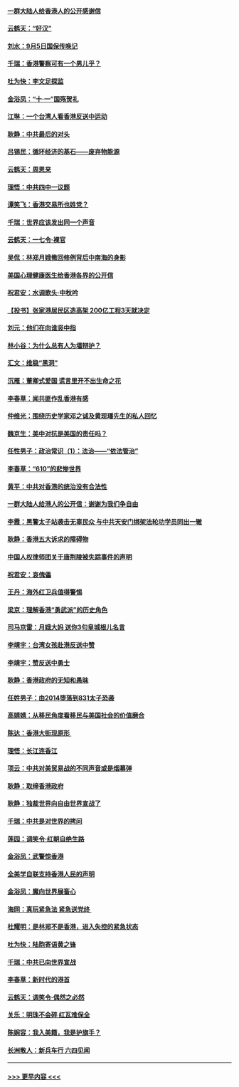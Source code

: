 #### [一群大陆人给香港人的公开感谢信](../pages/nsc993/n11514797.md?t=09121544) 
#### [云鹤天：“好汉”](../pages/nsc993/n11513536.md?t=09121544) 
#### [刘水：9月5日国保传唤记](../pages/nsc993/n11513460.md?t=09121544) 
#### [千瑞：香港警察可有一个男儿乎？](../pages/nsc993/n11513109.md?t=09121544) 
#### [吐为快：李文足探监](../pages/nsc993/n11509622.md?t=09121544) 
#### [金浴凤：“十‧一”国殇贺礼](../pages/nsc993/n11509593.md?t=09121544) 
#### [江琳：一个台湾人看香港反送中运动](../pages/nsc993/n11509211.md?t=09121544) 
#### [耿静：中共最后的对头](../pages/nsc993/n11508308.md?t=09121544) 
#### [吕锡民：循环经济的基石——废弃物能源](../pages/nsc993/n11508212.md?t=09121544) 
#### [云鹤天：周恩来](../pages/nsc993/n11508055.md?t=09121544) 
#### [理悟：中共四中一议题](../pages/nsc993/n11507782.md?t=09121544) 
#### [谭笑飞：香港交易所也姓党？](../pages/nsc993/n11507753.md?t=09121544) 
#### [千瑞：世界应该发出同一个声音](../pages/nsc993/n11507290.md?t=09121544) 
#### [云鹤天：一七令‧裸官](../pages/nsc993/n11507177.md?t=09121544) 
#### [吴侃：林郑月娥撤回修例背后中南海的身影](../pages/nsc993/n11506876.md?t=09121544) 
#### [美国心理健康医生给香港各界的公开信](../pages/nsc993/n11506809.md?t=09121544) 
#### [祝君安：水调歌头‧中秋吟](../pages/nsc993/n11506758.md?t=09121544) 
#### [【投书】张家港居民区造高架 200亿工程3天就决定](../pages/nsc993/n11506682.md?t=09121544) 
#### [刘元：他们在向谁竖中指](../pages/nsc993/n11505384.md?t=09121544) 
#### [林小谷：为什么总有人为墙辩护？](../pages/nsc993/n11505226.md?t=09121544) 
#### [汇文：维稳“黑洞”](../pages/nsc993/n11504347.md?t=09121544) 
#### [沉雁：董卿式爱国 谎言里开不出生命之花](../pages/nsc993/n11503215.md?t=09121544) 
#### [李春草：闻共匪作乱香港有感](../pages/nsc993/n11503072.md?t=09121544) 
#### [仲维光：围绕历史学家邓之诚及黄现璠先生的私人回忆](../pages/nsc993/n11501330.md?t=09121544) 
#### [魏京生：美中对抗是美国的责任吗？](../pages/nsc993/n11500723.md?t=09121544) 
#### [任性男子：政治常识（1）：法治——“依法管治”](../pages/nsc993/n11500791.md?t=09121544) 
#### [李春草：“610”的悲惨世界](../pages/nsc993/n11501141.md?t=09121544) 
#### [黄平：中共对香港的统治没有合法性](../pages/nsc993/n11499473.md?t=09121544) 
#### [一群大陆人给港人的公开信：谢谢为我们争自由](../pages/nsc993/n11500402.md?t=09121544) 
#### [李霞：黑警太子站袭击无辜民众 与中共天安门绑架法轮功学员同出一辙](../pages/nsc993/n11499805.md?t=09121544) 
#### [耿静：香港五大诉求的障碍物](../pages/nsc993/n11497578.md?t=09121544) 
#### [中国人权律师团关于唐荆陵被失踪事件的声明](../pages/nsc993/n11500014.md?t=09121544) 
#### [祝君安：哀傀儡](../pages/nsc993/n11499776.md?t=09121544) 
#### [王丹：海外红卫兵值得警惕](../pages/nsc993/n11498138.md?t=09121544) 
#### [梁京：理解香港“勇武派”的历史角色](../pages/nsc993/n11498006.md?t=09121544) 
#### [司马京雷：月娥大妈  送你3句皇城根儿名言](../pages/nsc993/n11497885.md?t=09121544) 
#### [李靖宇：台湾女孩赴港反送中赞](../pages/nsc993/n11497721.md?t=09121544) 
#### [李靖宇：赞反送中勇士](../pages/nsc993/n11497452.md?t=09121544) 
#### [耿静：香港政府的无知和愚昧](../pages/nsc993/n11494238.md?t=09121544) 
#### [任姓男子：由2014堕落到831太子恐袭](../pages/nsc993/n11496683.md?t=09121544) 
#### [高婧婧：从移民角度看移民与美国社会的价值磨合](../pages/nsc993/n11495757.md?t=09121544) 
#### [陈达：香港大街现原形 ](../pages/nsc993/n11495441.md?t=09121544) 
#### [理悟：长江连香江](../pages/nsc993/n11495377.md?t=09121544) 
#### [项云：中共对美贸易战的不同声音或是烟幕弹](../pages/nsc993/n11494929.md?t=09121544) 
#### [耿静：取缔香港政府](../pages/nsc993/n11494218.md?t=09121544) 
#### [耿静：独裁世界向自由世界宣战了](../pages/nsc993/n11494190.md?t=09121544) 
#### [千瑞：中共是对世界的拷问](../pages/nsc993/n11493021.md?t=09121544) 
#### [莲园：调笑令‧红朝自绝生路](../pages/nsc993/n11493011.md?t=09121544) 
#### [金浴凤：武警惊香港](../pages/nsc993/n11492994.md?t=09121544) 
#### [全美学自联支持香港人民的声明](../pages/nsc993/n11492630.md?t=09121544) 
#### [金浴凤：魔向世界展畜心](../pages/nsc993/n11492599.md?t=09121544) 
#### [海网：真玩紧急法 紧急送党终 ](../pages/nsc993/n11492535.md?t=09121544) 
#### [杜耀明：是林郑不是香港，进入失控的紧急状态](../pages/nsc993/n11491420.md?t=09121544) 
#### [吐为快：陆胞寄语黄之锋](../pages/nsc993/n11491117.md?t=09121544) 
#### [千瑞：中共已向世界宣战](../pages/nsc993/n11490123.md?t=09121544) 
#### [李春草：新时代的港首](../pages/nsc993/n11489864.md?t=09121544) 
#### [云鹤天：调笑令·偶然之必然](../pages/nsc993/n11489701.md?t=09121544) 
#### [关乐：明珠不会碎 红瓦难保全](../pages/nsc993/n11489647.md?t=09121544) 
#### [陈婉容：我入美籍，我是护旗手？](../pages/nsc993/n11487908.md?t=09121544) 
#### [长洲散人：新兵车行 六四见闻](../pages/nsc993/n11487729.md?t=09121544) 

----
#### [ >>> 更早内容 <<< ](../indexes/nsc993-earlier.md)
